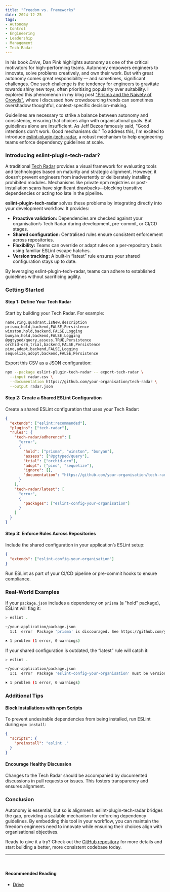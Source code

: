 ```yaml
---
title: "Freedom vs. Frameworks"
date: 2024-12-25
tags:
- Autonomy
- Control
- Engineering
- Leadership
- Management
- Tech Radar
---
```

In his book *Drive*, Dan Pink highlights autonomy as one of the critical motivators for high-performing teams. Autonomy empowers engineers to innovate, solve problems creatively, and own their work. But with great autonomy comes great responsibility — and sometimes, significant challenges. One such challenge is the tendency for engineers to gravitate towards shiny new toys, often prioritising popularity over suitability. I explored this phenomenon in my blog post ["Prisma and the Naivety of Crowds"](https://www.stephen-cresswell.com/2024/04/17/prisma-and-the-naivety-of-crowds.html), where I discussed how crowdsourcing trends can sometimes overshadow thoughtful, context-specific decision-making.

Guidelines are necessary to strike a balance between autonomy and consistency, ensuring that choices align with organisational goals. But guidelines alone are insufficient. As Jeff Bezos famously said, "Good intentions don't work. Good mechanisms do." To address this, I'm excited to introduce [eslint-plugin-tech-radar](https://github.com/acuminous/eslint-plugin-tech-radar), a robust mechanism to help engineering teams enforce dependency guidelines at scale.

### Introducing eslint-plugin-tech-radar?

A traditional [Tech Radar](https://www.thoughtworks.com/radar/byor) provides a visual framework for evaluating tools and technologies based on maturity and strategic alignment. However, it doesn’t prevent engineers from inadvertently or deliberately installing prohibited modules. Mechanisms like private npm registries or post-installation scans have significant drawbacks—blocking transitive dependencies or acting too late in the pipeline.

**eslint-plugin-tech-radar** solves these problems by integrating directly into your development workflow. It provides:

- **Proactive validation:** Dependencies are checked against your organisation’s Tech Radar during development, pre-commit, or CI/CD stages.
- **Shared configuration:** Centralised rules ensure consistent enforcement across repositories.
- **Flexibility:** Teams can override or adapt rules on a per-repository basis using familiar ESLint escape hatches.
- **Version tracking:** A built-in “latest” rule ensures your shared configuration stays up to date.

By leveraging eslint-plugin-tech-radar, teams can adhere to established guidelines without sacrificing agility.

### Getting Started

#### Step 1: Define Your Tech Radar

Start by building your Tech Radar. For example:

```csv
name,ring,quadrant,isNew,description
prisma,hold,backend,FALSE,Persistence
winston,hold,backend,FALSE,Logging
bunyan,hold,backend,FALSE,Logging
@pgtyped/query,assess,TRUE,Persistence
orchid-orm,trial,backend,FALSE,Persistence
pino,adopt,backend,FALSE,Logging
sequelize,adopt,backend,FALSE,Persistence
```

Export this CSV as a JSON configuration:

```bash
npx --package eslint-plugin-tech-radar -- export-tech-radar \
  --input radar.csv \
  --documentation https://github.com/your-organisation/tech-radar \
  --output radar.json
```

#### Step 2: Create a Shared ESLint Configuration

Create a shared ESLint configuration that uses your Tech Radar:

```json
{
  "extends": ["eslint:recommended"],
  "plugins": ["tech-radar"],
  "rules": {
    "tech-radar/adherence": [
      "error",
      {
        "hold": ["prisma", "winston", "bunyan"],
        "assess": ["@pgtyped/query"],
        "trial": ["orchid-orm"],
        "adopt": ["pino", "sequelize"],
        "ignore": [],
        "documentation": "https://github.com/your-organisation/tech-radar"
      }
    ],
    "tech-radar/latest": [
      "error",
      {
        "packages": ["eslint-config-your-organisation"]
      }
    ]
  }
}
```

#### Step 3: Enforce Rules Across Repositories

Include the shared configuration in your application’s ESLint setup:

```json
{
  "extends": ["eslint-config-your-organisation"]
}
```

Run ESLint as part of your CI/CD pipeline or pre-commit hooks to ensure compliance.

### Real-World Examples

If your `package.json` includes a dependency on `prisma` (a "hold" package), ESLint will flag it:

```bash
> eslint .

~/your-application/package.json
  1:1  error  Package 'prisma' is discouraged. See https://github.com/your-organisation/tech-radar for more details  tech-radar/adherence

✖ 1 problem (1 error, 0 warnings)
```

If your shared configuration is outdated, the “latest” rule will catch it:

```bash
> eslint .

~/your-application/package.json
  1:1  error  Package 'eslint-config-your-organisation' must be version 1.0.2.  tech-radar/latest

✖ 1 problem (1 error, 0 warnings)
```

### Additional Tips

#### Block Installations with npm Scripts

To prevent undesirable dependencies from being installed, run ESLint during `npm install`:

```json
{
  "scripts": {
    "preinstall": "eslint ."
  }
}
```

#### Encourage Healthy Discussion

Changes to the Tech Radar should be accompanied by documented discussions in pull requests or issues. This fosters transparency and ensures alignment.

### Conclusion

Autonomy is essential, but so is alignment. eslint-plugin-tech-radar bridges the gap, providing a scalable mechanism for enforcing dependency guidelines. By embedding this tool in your workflow, you can maintain the freedom engineers need to innovate while ensuring their choices align with organisational objectives.

Ready to give it a try? Check out the [GitHub repository](https://github.com/acuminous/eslint-plugin-tech-radar) for more details and start building a better, more consistent codebase today.

----
<br/>

#### Recommended Reading
- [Drive](https://www.danpink.com/books/drive/)
